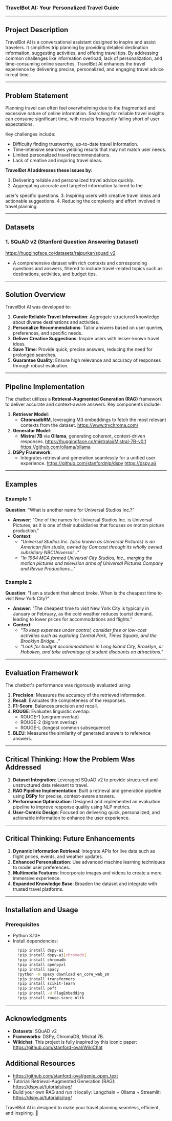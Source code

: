 ### **TravelBot AI: Your Personalized Travel Guide**

---

## **Project Description**
TravelBot AI is a conversational assistant designed to inspire and assist travelers. It simplifies trip planning by providing detailed destination information, suggesting activities, and offering travel tips. By addressing common challenges like information overload, lack of personalization, and time-consuming online searches, TravelBot AI enhances the travel experience by delivering precise, personalized, and engaging travel advice in real time.

---

## **Problem Statement**
Planning travel can often feel overwhelming due to the fragmented and excessive nature of online information. Searching for reliable travel insights can consume significant time, with results frequently falling short of user expectations. 

Key challenges include:
- Difficulty finding trustworthy, up-to-date travel information.
- Time-intensive searches yielding results that may not match user needs.
- Limited personalized travel recommendations.
- Lack of creative and inspiring travel ideas.

**TravelBot AI addresses these issues by:**
1. Delivering reliable and personalized travel advice quickly.
2. Aggregating accurate and targeted information tailored to the

user's specific questions.
3. Inspiring users with creative travel ideas and actionable suggestions.
4. Reducing the complexity and effort involved in travel planning.

---

## **Datasets**
### **1. SQuAD v2 (Stanford Question Answering Dataset)**
https://huggingface.co/datasets/rajpurkar/squad_v2
- A comprehensive dataset with rich contexts and corresponding questions and answers, filtered to include travel-related topics such as destinations, activities, and budget tips.

---

## **Solution Overview**
TravelBot AI was developed to:
1. **Curate Reliable Travel Information**: Aggregate structured knowledge about diverse destinations and activities.
2. **Personalize Recommendations**: Tailor answers based on user queries, preferences, and specific needs.
3. **Deliver Creative Suggestions**: Inspire users with lesser-known travel ideas.
4. **Save Time**: Provide quick, precise answers, reducing the need for prolonged searches.
5. **Guarantee Quality**: Ensure high relevance and accuracy of responses through robust evaluation.

---

## **Pipeline Implementation**
The chatbot utilizes a **Retrieval-Augmented Generation (RAG)** framework to deliver accurate and context-aware answers. Key components include:

1. **Retriever Model**: 
   - **ChromadbRM**, leveraging M3 embeddings to fetch the most relevant contexts from the dataset.
   https://www.trychroma.com/
2. **Generator Model**: 
   - **Mistral 7B** via **Ollama**, generating coherent, context-driven responses.
   https://huggingface.co/mistralai/Mistral-7B-v0.1
   https://github.com/ollama/ollama
3. **DSPy Framework**: 
   - Integrates retrieval and generation seamlessly for a unified user experience.
   https://github.com/stanfordnlp/dspy
   https://dspy.ai/
---

## **Examples**

### **Example 1**
**Question**: "What is another name for Universal Studios Inc.?"
- **Answer**: "One of the names for Universal Studios Inc. is Universal Pictures, as it is one of their subsidiaries that focuses on motion picture production."
- **Context**: 
  - *"Universal Studios Inc. (also known as Universal Pictures) is an American film studio, owned by Comcast through its wholly owned subsidiary NBCUniversal..."*
  - *"In 1964 MCA formed Universal City Studios, Inc., merging the motion pictures and television arms of Universal Pictures Company and Revue Productions..."*

### **Example 2**
**Question**: "I am a student that almost broke. When is the cheapest time to visit New York City?"
- **Answer**: "The cheapest time to visit New York City is typically in January or February, as the cold weather reduces tourist demand, leading to lower prices for accommodations and flights."
- **Context**: 
  - *"To keep expenses under control, consider free or low-cost activities such as exploring Central Park, Times Square, and the Brooklyn Bridge..."*
  - *"Look for budget accommodations in Long Island City, Brooklyn, or Hoboken, and take advantage of student discounts on attractions."*

---

## **Evaluation Framework**
The chatbot's performance was rigorously evaluated using:
1. **Precision**: Measures the accuracy of the retrieved information.
2. **Recall**: Evaluates the completeness of the responses.
3. **F1-Score**: Balances precision and recall.
4. **ROUGE**: Evaluates linguistic overlap:
   - ROUGE-1 (unigram overlap)
   - ROUGE-2 (bigram overlap)
   - ROUGE-L (longest common subsequence)
5. **BLEU**: Measures the similarity of generated answers to reference answers.

---

## **Critical Thinking: How the Problem Was Addressed**
1. **Dataset Integration**: Leveraged SQuAD v2 to provide structured and unstructured data relevant to travel.
2. **RAG Pipeline Implementation**: Built a retrieval and generation pipeline using **DSPy** for precise, context-aware answers.
3. **Performance Optimization**: Designed and implemented an evaluation pipeline to improve response quality using NLP metrics.
4. **User-Centric Design**: Focused on delivering quick, personalized, and actionable information to enhance the user experience.

---

## **Critical Thinking: Future Enhancements**
1. **Dynamic Information Retrieval**: Integrate APIs for live data such as flight prices, events, and weather updates.
2. **Enhanced Personalization**: Use advanced machine learning techniques to model user preferences.
3. **Multimedia Features**: Incorporate images and videos to create a more immersive experience.
4. **Expanded Knowledge Base**: Broaden the dataset and integrate with trusted travel platforms.

---

## **Installation and Usage**

### **Prerequisites**
- Python 3.10+
- Install dependencies:
  ```bash
    !pip install dspy-ai
    !pip install dspy-ai[chromadb]
    !pip install chromadb
    !pip install openpyxl
    !pip install spacy
    !python -m spacy download en_core_web_sm
    !pip install transformers
    !pip install scikit-learn
    !pip install peft
    !pip install -U FlagEmbedding
    !pip install rouge-score nltk
  
  ```

---

## **Acknowledgments**
- **Datasets**: SQuAD v2
- **Frameworks**: DSPy, ChromaDB, Mistral 7B.
- **Wikichat**: This project is fully inspired by this iconic paper: https://github.com/stanford-oval/WikiChat


## **Additional Resources**
- https://github.com/stanford-oval/genie_open_text
- Tutorial: Retrieval-Augmented Generation (RAG): https://dspy.ai/tutorials/rag/
- Build your own RAG and run it locally: Langchain + Ollama + Streamlit: https://dspy.ai/tutorials/rag/


TravelBot AI is designed to make your travel planning seamless, efficient, and inspiring. 🚀
